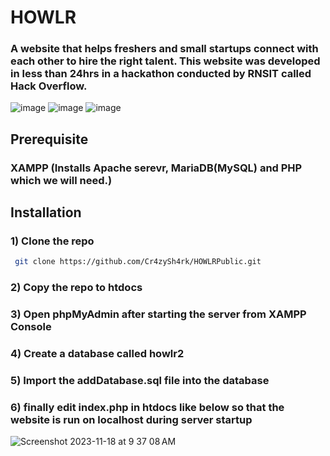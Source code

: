 # HOWLR
### A website that helps freshers and small startups connect with each other to hire the right talent. This website was developed in less than 24hrs in a hackathon conducted by RNSIT called Hack Overflow.
![image](https://github.com/Cr4zySh4rk/HOWLR/assets/75577562/b96aa37d-b128-42ae-9dc8-8808a8fa0a11)
![image](https://github.com/Cr4zySh4rk/HOWLR/assets/75577562/7ea34652-dc8f-46af-a7d1-25d8c690852d)
![image](https://github.com/Cr4zySh4rk/HOWLR/assets/75577562/065b1936-f6b3-4b32-b851-86f8f68fa978)

## Prerequisite
### XAMPP (Installs Apache serevr, MariaDB(MySQL) and PHP which we will need.)
## Installation

### 1) Clone the repo
``` bash
 git clone https://github.com/Cr4zySh4rk/HOWLRPublic.git
```
### 2) Copy the repo to htdocs

### 3) Open phpMyAdmin after starting the server from XAMPP Console

### 4) Create a database called howlr2

### 5) Import the addDatabase.sql file into the database

### 6) finally edit index.php in htdocs like below so that the website is run on localhost during server startup



![Screenshot 2023-11-18 at 9 37 08 AM](https://github.com/Cr4zySh4rk/HOWLR/assets/75577562/9dec5011-5c60-4a2d-9960-b7c742392c5e)
